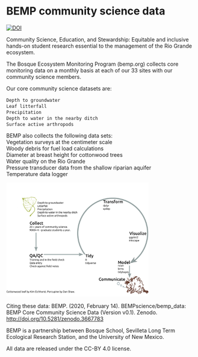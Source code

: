 # BEMP community science data

[![DOI](https://zenodo.org/badge/234429705.svg)](https://zenodo.org/badge/latestdoi/234429705)

Community Science, Education, and Stewardship: Equitable and inclusive hands-on student research essential to the management of the Rio Grande ecosystem.

The Bosque Ecosystem Monitoring Program (bemp.org) collects core monitoring data on a monthly basis at each of our 33 sites with our community science members.  

Our core community science datasets are: 

    Depth to groundwater  
    Leaf litterfall 
    Precipitation 
    Depth to water in the nearby ditch
    Surface active arthropods

BEMP also collects the following data sets:<br>
Vegetation surveys at the centimeter scale<br>
Woody debris for fuel load calculations<br>
Diameter at breast height for cottonwood trees<br>
Water quality on the Rio Grande<br>
Pressure transducer data from the shallow riparian aquifer<br>
Temperature data logger<br>

<img src="https://github.com/BEMPscience/bemp_data/blob/master/images/sev_poster_graphical_abstract.png" width=75% height=75%>

Citing these data: BEMP. (2020, February 14). BEMPscience/bemp_data: BEMP Core Community Science Data (Version v0.1). Zenodo. http://doi.org/10.5281/zenodo.3667783 <br>

BEMP is a partnership between Bosque School, Sevilleta Long Term Ecological Research Station, and the University of New Mexico. 

All data are released under the CC-BY 4.0 license. 
